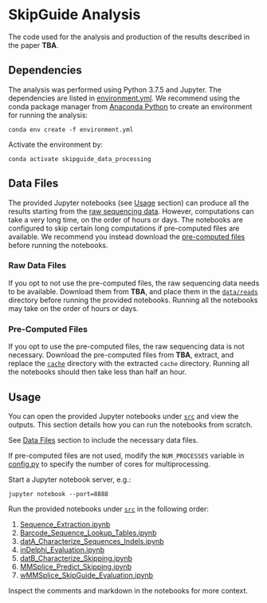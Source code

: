 # SkipGuide Analysis
The code used for the analysis and production of the results described in the paper **TBA**.

## Dependencies
The analysis was performed using Python 3.7.5 and Jupyter. The dependencies are listed in [environment.yml](environment.yml). We recommend using the conda package manager from [Anaconda Python](https://www.anaconda.com/distribution/) to create an environment for running the analysis:

`conda env create -f environment.yml`

Activate the environment by:

`conda activate skipguide_data_processing`

## Data Files
The provided Jupyter notebooks (see [Usage](#usage) section) can produce all the results starting from the [raw sequencing data](#raw-data-files). However, computations can take a very long time, on the order of hours or days. The notebooks are configured to skip certain long computations if pre-computed files are available. We recommend you instead download the [pre-computed files](#pre-computed-files) before running the notebooks.

### Raw Data Files
If you opt to not use the pre-computed files, the raw sequencing data needs to be available. Download them from **TBA**, and place them in the [`data/reads`](data/reads) directory before running the provided notebooks. Running all the notebooks may take on the order of hours or days.

### Pre-Computed Files
If you opt to use the pre-computed files, the raw sequencing data is not necessary. Download the pre-computed files from **TBA**, extract, and replace the [`cache`](cache) directory with the extracted `cache` directory. Running all the notebooks should then take less than half an hour.

## Usage
You can open the provided Jupyter notebooks under [`src`](src) and view the outputs. This section details how you can run the notebooks from scratch.

See [Data Files](#data-files) section to include the necessary data files.

If pre-computed files are not used, modify the `NUM_PROCESSES` variable in [config.py](src/config.py) to specify the number of cores for multiprocessing.

Start a Jupyter notebook server, e.g.:

`jupyter notebook --port=8888`

Run the provided notebooks under [`src`](src) in the following order:
1. [Sequence_Extraction.ipynb](src/Sequence_Extraction.ipynb)
2. [Barcode_Sequence_Lookup_Tables.ipynb](src/Barcode_Sequence_Lookup_Tables.ipynb)
3. [datA_Characterize_Sequences_Indels.ipynb](src/datA_Characterize_Sequences_Indels.ipynb)
4. [inDelphi_Evaluation.ipynb](src/inDelphi_Evaluation.ipynb)
5. [datB_Characterize_Skipping.ipynb](src/datB_Characterize_Skipping.ipynb)
6. [MMSplice_Predict_Skipping.ipynb](src/MMSplice_Predict_Skipping.ipynb)
7. [wMMSplice_SkipGuide_Evaluation.ipynb](src/wMMSplice_SkipGuide_Evaluation.ipynb)

Inspect the comments and markdown in the notebooks for more context.
